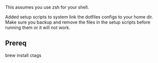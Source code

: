 
This assumes you use zsh for your shell.

Added setup scripts to system link the dotfiles configs to your home dir.  Make sure you backup and remove the files in the setup scripts before running them or it will not work.  

Prereq
---
brew install ctags

